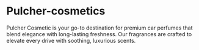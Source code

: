 # Pulcher-cosmetics
Pulcher Cosmetic is your go-to destination for premium car perfumes that blend elegance with long-lasting freshness. Our fragrances are crafted to elevate every drive with soothing, luxurious scents.
